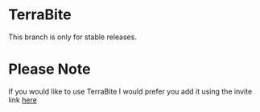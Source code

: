 # TerraBite
This branch is only for stable releases.

# Please Note
If you would like to use TerraBite I would prefer you add it using the invite link [here](https://discordapp.com/oauth2/authorize?client_id=321909965201604611&scope=bot&permissions=2146958463)
